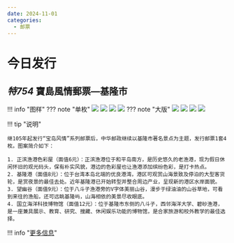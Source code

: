 ```yaml
---
date: 2024-11-01
categories:
  - 邮票
---
```


# 今日发行

## *特754* 寶島風情郵票—基隆市

!!! info "图样"
    ??? note "单枚"
        ![](https://www.post.gov.tw/post/FileCenter/post_ww2/stamp_pic/stamp_bpic/D754_01.1..jpg)
        ![](https://www.post.gov.tw/post/FileCenter/post_ww2/stamp_pic/stamp_bpic/D754_02.2..jpg)
        ![](https://www.post.gov.tw/post/FileCenter/post_ww2/stamp_pic/stamp_bpic/D754_03.3..jpg)
        ![](https://www.post.gov.tw/post/FileCenter/post_ww2/stamp_pic/stamp_bpic/D754_04.4..jpg)
    ??? note "大版"
        ![](https://www.post.gov.tw/post/FileCenter/post_ww2/stamp_pic/stamp_bpic/D754_05.10%20-%20%E8%A4%87%E8%A3%BD.jpg)
        ![](https://www.post.gov.tw/post/FileCenter/post_ww2/stamp_pic/stamp_bpic/D754_06.20%20-%20%E8%A4%87%E8%A3%BD.jpg)
        ![](https://www.post.gov.tw/post/FileCenter/post_ww2/stamp_pic/stamp_bpic/D754_07.30%20-%20%E8%A4%87%E8%A3%BD.jpg)
        ![](https://www.post.gov.tw/post/FileCenter/post_ww2/stamp_pic/stamp_bpic/D754_08.40%20-%20%E8%A4%87%E8%A3%BD.jpg)

!!! tip "说明"

    继105年起发行“宝岛风情”系列邮票后，中华邮政继续以基隆市著名景点为主题，发行邮票1套4枚。图案简介如下：

    1. 正滨渔港色彩屋（面值6元）：正滨渔港位于和平岛南方，是历史悠久的老渔港，现为假日休闲怀旧的观光码头，保有朴实风貌，港边的色彩屋也让渔港添加缤纷色彩，是打卡热点。
    2. 基隆港（面值8元）：位于台湾本岛北端的优良港湾，港区可观赏山海景致及停泊的大型客货轮，是赏夜景的最佳去处。近年基隆港已开始转型并整合周边产业，呈现新的港区水岸面貌。
    3. 望幽谷（面值9元）：位于八斗子渔港旁的V字体美丽山谷，漫步于绿油油的山谷草地，可看到来往的渔船，还可远眺基隆屿，山海相依的美景尽收眼底。
    4. 国立海洋科技博物馆（面值12元）：位于基隆市东侧的八斗子，西邻海洋大学、碧砂渔港，是一座兼具展示、教育、研究、搜藏、休闲娱乐功能的博物馆，是合家旅游和校外教学的最佳选择。

!!! info "[更多信息](https://www.post.gov.tw/post/download/1101%E5%AF%B6%E5%B3%B6%E9%A2%A8%E6%83%85%E9%83%B5%E7%A5%A8%E2%80%94%E5%9F%BA%E9%9A%86%E5%B8%82.pdf)"
